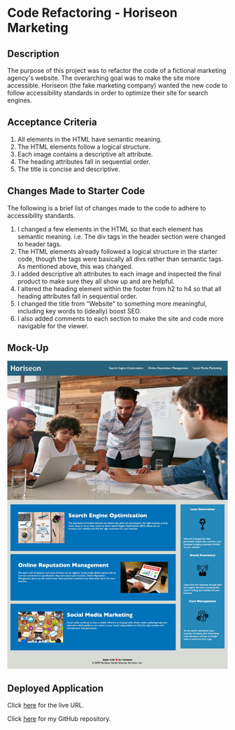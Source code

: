 # Code Refactoring - Horiseon Marketing

## Description

The purpose of this project was to refactor the code of a fictional marketing agency's website. The overarching goal was to make the site more accessible. Horiseon (the fake marketing company) wanted the new code to follow accessibility standards in order to optimize their site for search engines.

## Acceptance Criteria

1. All elements in the HTML have semantic meaning.
2. The HTML elements follow a logical structure.
3. Each image contains a descriptive alt attribute.
4. The heading attributes fall in sequential order.
5. The title is concise and descriptive.

## Changes Made to Starter Code

The following is a brief list of changes made to the code to adhere to accessibility standards.

1. I changed a few elements in the HTML so that each element has semantic meaning. i.e. The div tags in the header section were changed to header tags.
2. The HTML elements already followed a logical structure in the starter code, though the tags were basically all divs rather than semantic tags. As mentioned above, this was changed.
3. I added descriptive alt attributes to each image and inspected the final product to make sure they all show up and are helpful. 
4. I altered the heading element within the footer from h2 to h4 so that all heading attributes fall in sequential order.
5. I changed the title from "Website" to something more meaningful, including key words to (ideally) boost SEO. 
6. I also added comments to each section to make the site and code more navigable for the viewer. 

## Mock-Up


![Screenshot](horiseon-mockup-screenshot.jpg)

## Deployed Application

Click [here](https://indigofobes.github.io/horiseon-market-smart/Develop/) for the live URL.

Click [here](https://github.com/IndigoFobes/horiseon-market-smart.git) for my GitHub repository.